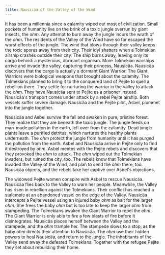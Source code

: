 ```yaml
---
title: Nausicäa of the Valley of the Wind
---
```


It has been a millennia since a calamity wiped out most of civilization. Small
pockets of humanity live on the brink of a toxic jungle overrun by giant
insects, the _ohm_. Any attempt to burn away the jungle incurs the wrath of the
_ohm_. The residents of the Valley of the Wind have so far escaped the worst
effects of the jungle. The wind that blows through their valley keeps the toxic
spores away from their city. Their idyl shatters when a Tolmekian airship
crashes outside their city. The ship burns away, leaving only its cargo behind:
a mysterious, dormant organism. More Tolmekian warships arrive and invade the
valley, capturing their princess, Nausicäa. Nausicäa discovers that the cargo is
actually a dormant Giant Warrior. The Giant Warriors were biological weapons
that brought about the calamity. The Tolmekians planned to bring it to the
conquered land of Pejite to quell a rebellion there. They settle for nurturing
the warrior in the valley to attack the _ohm_. They have Nausicäa sent to Pejite
as a prisoner instead. Nausicäa's transport comes under attack by a rebel Pejite
airship. Both vessels suffer severe damage. Nausicäa and the Pejite pilot,
Asbel, plummet into the jungle together.

Nausicäa and Asbel survive the fall and awaken in pure, pristine forest. They
realize that they are beneath the toxic jungle. The jungle feeds on man-made
pollution in the earth, left over from the calamity. Dead jungle plants leave a
purified detritus, which nurtures the healthy plants underneath. The _ohm_
protect the jungle from humanity until it has purged the pollution from the
earth. Asbel and Nausicäa arrive in Pejite only to find it destroyed by _ohm_.
Asbel meetes with the Pejite rebels and discovers that they provoked the _ohm_
to attack. The _ohm_ wiped out the Tolmekian invaders, but ruined the city, too.
The rebels know that Tolmekians have invaded the Valley of the Wind, and plan to
send the _ohm_ there, too. Nausicäa objects, and the rebels take her captive
over Asbel's objections.

The widowed Pejite women conspire with Asbel to rescue Nausicäa. Nausicäa flies
back to the Valley to warn her people. Meanwhile, the Valley has risen in
rebellion against the Tolmekians. Their conflict has reached a stalemate at an
abandoned vessel on the edge of the Valley. Nausicäa intercepts a Pejite vessel
using an injured baby _ohm_ as bait for the larger _ohm_. She frees the baby
_ohm_ but is too late to keep the larger _ohm_ from stampeding. The Tolmekians
awaken the Giant Warrior to repel the _ohm_. The Giant Warrior is only able to
fire a few blasts of fire before it disintegrates. Nausicäa places herself
between the Valley and the stampede, and the _ohm_ trample her. The stampede
slows to a stop, as the baby _ohm_ directs their attention to Nausicäa. The
_ohm_ use their hidden powers to heal Nausicäa, and return to the jungle. The
inhabitants of the Valley send away the defeated Tolmekians. Together with the
refugee Pejite they set about rebuilding their home.
